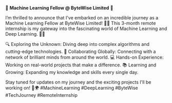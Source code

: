 🚀 **Machine Learning Fellow @ ByteWise Limited** 🌟

I’m thrilled to announce that I've embarked on an incredible journey as a Machine Learning Fellow at ByteWise Limited! 🎉✨ 
This 3-month remote internship is my gateway into the fascinating world of Machine Learning and Deep Learning. 🧠💡

🔍 Exploring the Unknown: Diving deep into complex algorithms and cutting-edge technologies.
🤝 Collaborating Globally: Connecting with a network of brilliant minds from around the world.
💻 Hands-on Experience: Working on real-world projects that make a difference.
📚 Learning and Growing: Expanding my knowledge and skills every single day.

Stay tuned for updates on my journey and the exciting projects I'll be working on! 🚀🌍 #MachineLearning #DeepLearning #ByteWise #TechJourney #RemoteInternship
